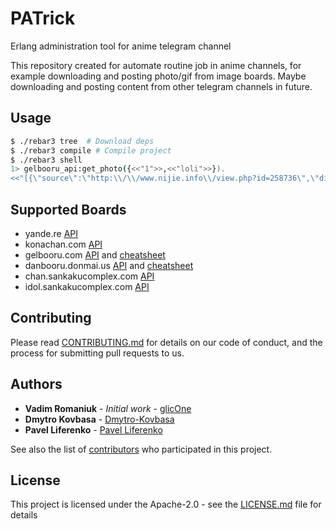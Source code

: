 # PATrick
Erlang administration tool for anime telegram channel

This repository created for automate routine job in anime channels, for example downloading and posting photo/gif from image boards.
Maybe downloading and posting content from other telegram channels in future.

## Usage

```sh
$ ./rebar3 tree  # Download deps
$ ./rebar3 compile # Compile project
$ ./rebar3 shell
1> gelbooru_api:get_photo({<<"1">>,<<"loli">>}).
<<"[{\"source\":\"http:\\/\\/www.nijie.info\\/view.php?id=258736\",\"directory\":\"f5\\/f6\",\"hash\":\"f5f6f26474d41e0bac980679aa0d36"...>>

```

## Supported Boards

  * yande.re [API](https://yande.re/help/api)
  * konachan.com [API](https://konachan.com/help/api)
  * gelbooru.com [API](https://gelbooru.com/index.php?page=help&topic=dapi) and [cheatsheet](https://gelbooru.com/index.php?page=help&topic=cheatsheet)
  * danbooru.donmai.us [API](https://danbooru.donmai.us/wiki_pages/43568) and [cheatsheet](https://danbooru.donmai.us/wiki_pages/43049)
  * chan.sankakucomplex.com [API](https://chan.sankakucomplex.com/help/api)
  * idol.sankakucomplex.com [API](https://idol.sankakucomplex.com/help/api)

## Contributing

Please read [CONTRIBUTING.md](CONTRIBUTING.md) for details on our code of conduct, and the process for submitting pull requests to us.

## Authors

* **Vadim Romaniuk** - *Initial work* - [glicOne](https://github.com/RomaniukVadim)
* **Dmytro Kovbasa**  - [Dmytro-Kovbasa](https://github.com/Dmytro-Kovbasa)
* **Pavel Liferenko**  - [Pavel Liferenko](https://github.com/Liferenko)

See also the list of [contributors](https://github.com/ErlangBoys/PATrick/graphs/contributors) who participated in this project.

## License

This project is licensed under the Apache-2.0 - see the [LICENSE.md](LICENSE.md) file for details
